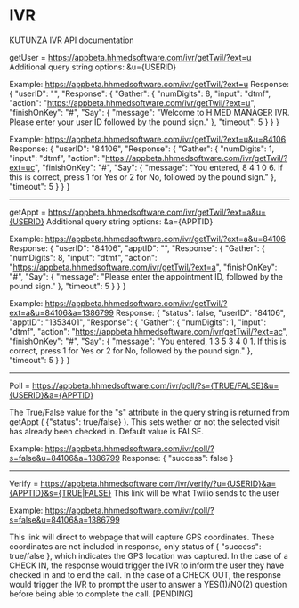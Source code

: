 # IVR
KUTUNZA IVR API documentation




getUser = https://appbeta.hhmedsoftware.com/ivr/getTwil/?ext=u
Additional query string options: &u={USERID}

Example: https://appbeta.hhmedsoftware.com/ivr/getTwil/?ext=u
Response:
{
	"userID": "",
	"Response": {
		"Gather": {
			"numDigits": 8,
			"input": "dtmf",
			"action": "https://appbeta.hhmedsoftware.com/ivr/getTwil/?ext=u",
			"finishOnKey": "#",
			"Say": {
				"message": "Welcome to H MED MANAGER IVR. Please enter your user ID followed by the pound sign."
			},
			"timeout": 5
		}
	}
}

Example: https://appbeta.hhmedsoftware.com/ivr/getTwil/?ext=u&u=84106
Response:
{
	"userID": "84106",
	"Response": {
		"Gather": {
			"numDigits": 1,
			"input": "dtmf",
			"action": "https://appbeta.hhmedsoftware.com/ivr/getTwil/?ext=uc",
			"finishOnKey": "#",
			"Say": {
				"message": "You entered, 8 4 1 0 6. If this is correct, press 1 for Yes or 2 for No, followed by the pound sign."
			},
			"timeout": 5
		}
	}
}


------


getAppt = https://appbeta.hhmedsoftware.com/ivr/getTwil/?ext=a&u={USERID}
Additional query string options: &a={APPTID}

Example: https://appbeta.hhmedsoftware.com/ivr/getTwil/?ext=a&u=84106
Response:
{
	"userID": "84106",
	"apptID": "",
	"Response": {
		"Gather": {
			"numDigits": 8,
			"input": "dtmf",
			"action": "https://appbeta.hhmedsoftware.com/ivr/getTwil/?ext=a",
			"finishOnKey": "#",
			"Say": {
				"message": "Please enter the appointment ID, followed by the pound sign."
			},
			"timeout": 5
		}
	}
}

Example: https://appbeta.hhmedsoftware.com/ivr/getTwil/?ext=a&u=84106&a=1386799
Response:
{
	"status": false,
	"userID": "84106",
	"apptID": "1353401",
	"Response": {
		"Gather": {
			"numDigits": 1,
			"input": "dtmf",
			"action": "https://appbeta.hhmedsoftware.com/ivr/getTwil/?ext=ac",
			"finishOnKey": "#",
			"Say": {
				"message": "You entered, 1 3 5 3 4 0 1. If this is correct, press 1 for Yes or 2 for No, followed by the pound sign."
			},
			"timeout": 5
		}
	}
}

------


Poll = https://appbeta.hhmedsoftware.com/ivr/poll/?s={TRUE/FALSE}&u={USERID}&a={APPTID}

The True/False value for the "s" attribute in the query string is returned from getAppt ( {"status": true/false} ). 
This sets wether or not the selected visit has already been checked in. Default value is FALSE.  

Example: https://appbeta.hhmedsoftware.com/ivr/poll/?s=false&u=84106&a=1386799
Response:
{
	"success": false
}

-----


Verify = https://appbeta.hhmedsoftware.com/ivr/verify/?u={USERID}&a={APPTID}&s={TRUE|FALSE}
This link will be what Twilio sends to the user

Example: https://appbeta.hhmedsoftware.com/ivr/poll/?s=false&u=84106&a=1386799

This link will direct to webpage that will capture GPS coordinates. 
These coordinates are not included in response, only status of { "success": true/false }, which indicates the GPS location was captured.
In the case of a CHECK IN, the response would trigger the IVR to inform the user they have checked in and to end the call.
In the case of a CHECK OUT, the response would trigger the IVR to prompt the user to answer a YES(1)/NO(2) question before being able to complete the call. [PENDING]





